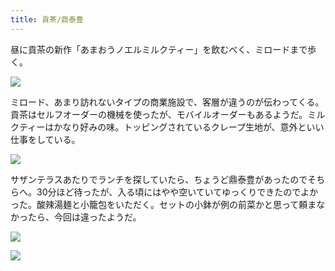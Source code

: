 ```yaml
---
title: 貢茶/鼎泰豊
---
```


昼に貢茶の新作「あまおうノエルミルクティー」を飲むべく、ミロードまで歩く。

![](https://photos.old.apkas.net/medium/202411/20241119-121535.webp)

ミロード、あまり訪れないタイプの商業施設で、客層が違うのが伝わってくる。貢茶はセルフオーダーの機械を使ったが、モバイルオーダーもあるようだ。ミルクティーはかなり好みの味。トッピングされているクレープ生地が、意外といい仕事をしている。

![](https://photos.old.apkas.net/medium/202411/20241119-123437.webp)

サザンテラスあたりでランチを探していたら、ちょうど鼎泰豊があったのでそちらへ。30分ほど待ったが、入る頃にはやや空いていてゆっくりできたのでよかった。酸辣湯麺と小籠包をいただく。セットの小鉢が例の前菜かと思って頼まなかったら、今回は違ったようだ。

![](https://photos.old.apkas.net/medium/202411/20241119-133020.webp)

![](https://photos.old.apkas.net/medium/202411/20241119-135847.webp)
